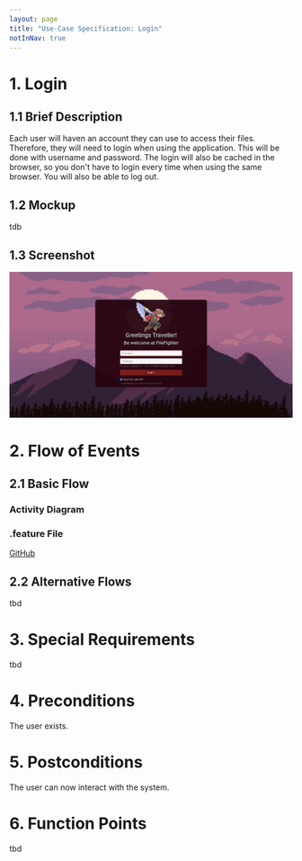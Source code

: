 ```yaml
---
layout: page
title: "Use-Case Specification: Login"
notInNav: true
---
```



# 1. Login

## 1.1 Brief Description
Each user will haven an account they can use to access their files. Therefore, they will need to login when using the application. This will be done with username and password. The login will also be cached in the browser, so you don't have to login every time when using the same browser. You will also be able to log out.

## 1.2 Mockup
tdb

## 1.3 Screenshot
![login](/assets/images/usecases/login.png)


# 2. Flow of Events

## 2.1 Basic Flow

### Activity Diagram


### .feature File
[GitHub](https://github.com/FileFighter/RestApi/blob/master/src/test/resources/UserAuthorization.feature)
<script src="https://gist.filefighter.de/https://github.com/FileFighter/RestApi/blob/master/src/test/resources/UserAuthorization.feature"></script>



## 2.2 Alternative Flows
tbd

# 3. Special Requirements
tbd

# 4. Preconditions
The user exists.

# 5. Postconditions
The user can now interact with the system.

# 6. Function Points
tbd

